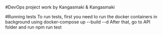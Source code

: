 #DevOps project work
by Kangasmaki & Kangasmaki

#Running tests
To run tests, first you need to run the docker containers in background using docker-compose up --build --d
After that, go to API folder and run npm run test

